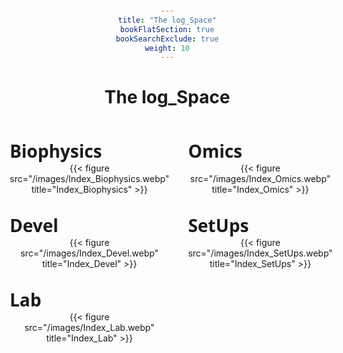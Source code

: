 ```yaml
---
title: "The log_Space"
bookFlatSection: true
bookSearchExclude: true
weight: 10
---
```


# The log_Space

<style>
    /*
    Alternatively, you can use Google Fonts to load the font from their servers.
    No need to host the TTF file yourself.
    @import url('https://fonts.googleapis.com/css2?family=Megrim&display=swap');
    */
    @font-face {
        font-family: 'Megrim';
        src: url('fonts/Megrim-Regular.ttf') format('truetype');
        font-weight: normal;
        font-style: normal;
    }
    body {
        text-align: center;
        margin: 20px;
    }
    .grid-container {
        display: grid;
        grid-template-columns: repeat(2, 1fr); /* 2 columns */
        grid-template-rows: repeat(3, auto); /* 3 rows */
        gap: 30px;
        max-width: 700px;
        margin: auto;
        margin-top: 50px;
    }
    .grid-item {
        display: flex;
        flex-direction: column;
        align-items: center;
    }
    .label {
        font-family: "Megrim", system-ui; /* with fallback option */
        font-size: 28px;
        font-weight: bold;
        font-style: normal;
        align-self: flex-start; /* Aligns the label to the left */
    }
    .grid-item a {
        text-decoration: none;
    }
    .grid-item img {
        width: 100%;
        max-width: 350px; /* Adjust size */
        height: auto;
        border-radius: 5px; /* Optional rounded corners */
        cursor: pointer;
        transition: transform 0.2s ease-in-out;
    }
    .grid-item img:hover {
        transform: scale(1.05); /* Slight zoom effect */
    }
</style>

<div class="grid-container">
    <!-- Repeat this block for 6 images -->
    <div class="grid-item">
        <div class="label">Biophysics</div>
        <a href="docs/biophysics/">
            {{< figure src="/images/Index_Biophysics.webp" title="Index_Biophysics" >}}
        </a>
    </div>
    <div class="grid-item">
        <div class="label">Omics</div>
        <a href="docs/omics/">
            {{< figure src="/images/Index_Omics.webp" title="Index_Omics" >}}
        </a>
    </div>
    <div class="grid-item">
        <div class="label">Devel</div>
        <a href="docs/devel/">
            {{< figure src="/images/Index_Devel.webp" title="Index_Devel" >}}
        </a>
    </div>
    <div class="grid-item">
        <div class="label">SetUps</div>
        <a href="docs/setups/">
            {{< figure src="/images/Index_SetUps.webp" title="Index_SetUps" >}}
        </a>
    </div>
    <div class="grid-item">
        <div class="label">Lab</div>
        <a href="docs/lab/">
            {{< figure src="/images/Index_Lab.webp" title="Index_Lab" >}}
        </a>
    </div>
</div>
